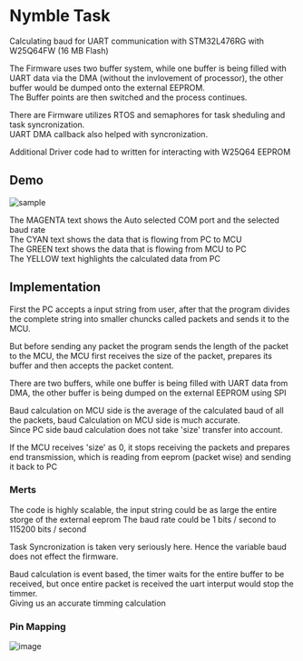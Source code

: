 # Nymble Task
Calculating baud for UART communication with STM32L476RG with W25Q64FW (16 MB Flash)

The Firmware uses two buffer system, while one buffer is being filled with UART data via the DMA (without the invlovement of processor), the other buffer would be dumped onto the external EEPROM.  
The Buffer points are then switched and the process continues.

There are Firmware utilizes RTOS and semaphores for task sheduling and task syncronization.  
UART DMA callback also helped with syncronization.

Additional Driver code had to written for interacting with W25Q64 EEPROM


## Demo 
![sample](https://github.com/user-attachments/assets/6493db0e-0530-4b22-80a9-7ae40e50eeb1)

The MAGENTA text shows the Auto selected COM port and the selected baud rate  
The CYAN text shows the data that is flowing from PC to MCU  
The GREEN text shows the data that is flowing from MCU to PC  
The YELLOW text highlights the calculated data from PC  


## Implementation

First the PC accepts a input string from user, after that the program divides the complete string into smaller chuncks called packets and sends it to the MCU.  

But before sending any packet the program sends the length of the packet to the MCU, the MCU first receives the size of the packet, prepares its buffer and then accepts the packet content.

There are two buffers, while one buffer is being filled with UART data from DMA, the other buffer is being dumped on the external EEPROM using SPI

Baud calculation on MCU side is the average of the calculated baud of all the packets, baud Calculation on MCU side is much accurate.  
Since PC side baud calculation does not take 'size' transfer into account.

If the MCU receives 'size' as 0, it stops receiving the packets and prepares end transmission, which is reading from eeprom (packet wise) and sending it back to PC

### Merts 

The code is highly scalable, the input string could be as large the entire storge of the external eeprom 
The baud rate could be 1 bits / second to 115200 bits / second

Task Syncronization is taken very seriously here. Hence the variable baud does not effect the firmware.

Baud calculation is event based, the timer waits for the entire buffer to be received, but once entire packet is received the uart interput would stop the timmer.  
Giving us an accurate timming calculation 


### Pin Mapping 

![image](https://github.com/user-attachments/assets/e0c9424c-35fc-41e5-831a-2d9e40bf6bf7)

